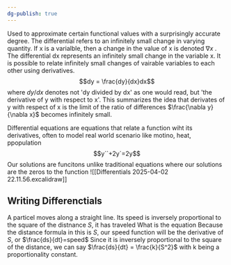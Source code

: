 ```yaml
---
dg-publish: true
---
```


Used to approximate certain functional values with a surprisingly accurate degree. The differential refers to an infinitely small change in varying quantity. If x is a varialble, then a change in the value of x is denoted $\nabla x$ . The differential dx represents an infinitely small change in the variable x. It is possible to relate infinitely small changes of vairable variables to each other using derivatives. $$dy = \frac{dy}{dx}dx$$ where $dy/dx$ denotes not 'dy divided by dx' as one would read, but 'the derivative of y with respect to x'. This summarizes the idea that derivates of y with respect of x is the limit of the ratio of differences $\frac{\nabla y}{\nabla x}$ becomes infinitely small.

Differential equations are equations that relate a function wiht its derivatives, often to model real world scenario like motino, heat, ppopulation
$$y``+2y`=2y$$
Our solutions are funcitons unlike traditional equations where our solutions are the zeros to the function
![[Differentials 2025-04-02 22.11.56.excalidraw]]


## Writing Differenctials
A particel moves along a straight line. Its speed is inversely proportional to the square of the distnance $S$, it has traveled
What is the equation
Because the distance formula in this is $S$, our speed function will be the derivative of $S$, or $\frac{ds}{dt}=speed$
Since it is inversely proportional to the square of the distance, we can say $\frac{ds}{dt} = \frac{k}{S^2}$
with k being a proportionality constant.